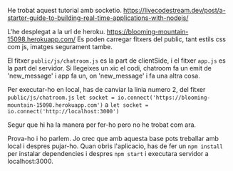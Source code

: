 He trobat aquest tutorial amb socketio.
https://livecodestream.dev/post/a-starter-guide-to-building-real-time-applications-with-nodejs/


L'he desplegat a la url de heroku. https://blooming-mountain-15098.herokuapp.com/ 
Es poden carregar fitxers del public, tant estils css com js, imatges segurament tambe.

El fitxer `public/js/chatroom.js`  es la part de clientSide, i el fitxer `app.js` es la part del servidor. 
Si llegeixes un xic el codi, chatroom fa un emit de 'new_message' i app fa un, on 'new_message' i fa una altra cosa. 

Per executar-ho en local, has de canviar la linia numero 2, del fitxer `public/js/chatroom.js` 
`let socket = io.connect('https://blooming-mountain-15098.herokuapp.com')`
a
`let socket = io.connect('http://localhost:3000')`

Segur que hi ha la manera per fer-ho pero no he trobat com ara. 


Prova-ho i ho parlem. Jo crec que amb aquesta base pots treballar amb local i despres pujar-ho. 
Quan obris l'aplicacio, has de fer un `npm install` per instalar dependencies i despres `npm start` i executara servidor a localhost:3000. 